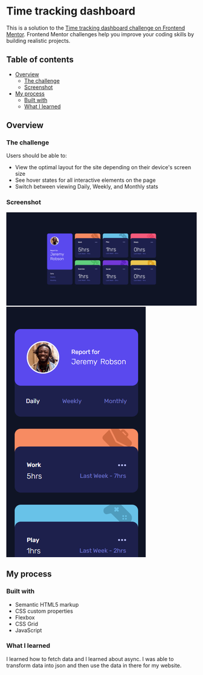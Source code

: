 # Time tracking dashboard

This is a solution to the [Time tracking dashboard challenge on Frontend Mentor](https://www.frontendmentor.io/challenges/time-tracking-dashboard-UIQ7167Jw). Frontend Mentor challenges help you improve your coding skills by building realistic projects.

## Table of contents

- [Overview](#overview)
  - [The challenge](#the-challenge)
  - [Screenshot](#screenshot)
- [My process](#my-process)
  - [Built with](#built-with)
  - [What I learned](#what-i-learned)

## Overview

### The challenge

Users should be able to:

- View the optimal layout for the site depending on their device's screen size
- See hover states for all interactive elements on the page
- Switch between viewing Daily, Weekly, and Monthly stats

### Screenshot

![](./Desktop.png)
![](./Mobile.png)

## My process

### Built with

- Semantic HTML5 markup
- CSS custom properties
- Flexbox
- CSS Grid
- JavaScript

### What I learned

I learned how to fetch data and I learned about async. I was able to transform data into json and then use the data in there for my website.
